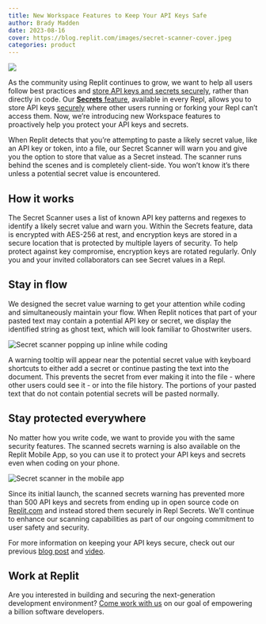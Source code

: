 ```yaml
---
title: New Workspace Features to Keep Your API Keys Safe
author: Brady Madden
date: 2023-08-16
cover: https://blog.replit.com/images/secret-scanner-cover.jpeg
categories: product
---
```


![](https://blog.replit.com/images/secret-scanner-cover.jpeg)

As the community using Replit continues to grow, we want to help all users follow best practices and [store API keys and secrets securely](https://blog.replit.com/keeping-your-api-keys-safe), rather than directly in code. Our [**Secrets** feature](https://www.youtube.com/watch?v=Xrg2XP1JJec), available in every Repl, allows you to store API keys [securely](https://docs.replit.com/programming-ide/workspace-features/secrets#how-replit-keeps-your-secrets-safe) where other users running or forking your Repl can’t access them. Now, we’re introducing new Workspace features to proactively help you protect your API keys and secrets.

When Replit detects that you’re attempting to paste a likely secret value, like an API key or token, into a file, our Secret Scanner will warn you and give you the option to store that value as a Secret instead. The scanner runs behind the scenes and is completely client-side. You won’t know it’s there unless a potential secret value is encountered.

## How it works

The Secret Scanner uses a list of known API key patterns and regexes to identify a likely secret value and warn you. Within the Secrets feature, data is encrypted with AES-256 at rest, and encryption keys are stored in a secure location that is protected by multiple layers of security. To help protect against key compromise, encryption keys are rotated regularly. Only you and your invited collaborators can see Secret values in a Repl.

## Stay in flow

We designed the secret value warning to get your attention while coding and simultaneously maintain your flow. When Replit notices that part of your pasted text may contain a potential API key or secret, we display the identified string as ghost text, which will look familiar to Ghostwriter users.

![Secret scanner popping up inline while coding](https://blog.replit.com/images/secret-scanner-inline.gif)

A warning tooltip will appear near the potential secret value with keyboard shortcuts to either add a secret or continue pasting the text into the document. This prevents the secret from ever making it into the file - where other users could see it - or into the file history. The portions of your pasted text that do not contain potential secrets will be pasted normally.

## Stay protected everywhere

No matter how you write code, we want to provide you with the same security features. The scanned secrets warning is also available on the Replit Mobile App, so you can use it to protect your API keys and secrets even when coding on your phone.

![Secret scanner in the mobile app](https://blog.replit.com/images/secret-scanner-mobile.gif)

Since its initial launch, the scanned secrets warning has prevented more than 500 API keys and secrets from ending up in open source code on [Replit.com](https://replit.com/) and instead stored them securely in Repl Secrets. We’ll continue to enhance our scanning capabilities as part of our ongoing commitment to user safety and security.

For more information on keeping your API keys secure, check out our previous [blog post](https://blog.replit.com/keeping-your-api-keys-safe) and [video](https://www.youtube.com/watch?v=yFe49GDjpAo).

## Work at Replit

Are you interested in building and securing the next-generation development environment? [Come work with us](http://replit.com/site/careers) on our goal of empowering a billion software developers.



